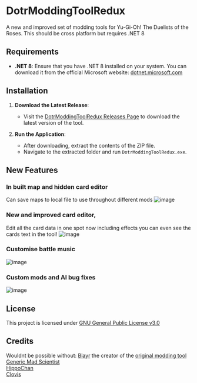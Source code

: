 # DotrModdingToolRedux

A new and improved set of modding tools for Yu-Gi-Oh! The Duelists of the Roses.
This should be cross platform but requires .NET 8

## Requirements

- **.NET 8**: Ensure that you have .NET 8 installed on your system. You can download it from the official Microsoft website: [dotnet.microsoft.com](https://dotnet.microsoft.com/en-us/download/dotnet/8.0?)

## Installation

1. **Download the Latest Release**:
   - Visit the [DotrModdingToolRedux Releases Page](https://github.com/batzpup/DotrModdingToolRedux/releases) to download the latest version of the tool.

2. **Run the Application**:
   - After downloading, extract the contents of the ZIP file.
   - Navigate to the extracted folder and run `DotrModdingToolRedux.exe`.

## New Features
### In built map and hidden card editor
Can save maps to local file to use throughout different mods
![image](https://github.com/user-attachments/assets/18061633-f291-4129-8e96-7bcf1a0ca14a)
### New and improved card editor, 
Edit all the card data in one spot now including effects
you can even see the cards text in the tool!
![image](https://github.com/user-attachments/assets/11e94345-4aa5-4a45-a95f-3056887793c7)
### Customise battle music
![image](https://github.com/user-attachments/assets/48535751-de6a-46b9-a359-25dc172f6c56)
### Custom mods and AI bug fixes
![image](https://github.com/user-attachments/assets/76f3c0da-62b0-496e-80ee-26cc1575471d)


## License


This project is licensed under [GNU General Public License v3.0](https://github.com/batzpup/DotrModdingToolRedux/blob/master/LICENSE)

## Credits
Wouldnt be possible without:
[Blayr](https://github.com/Blayr) the creator of the [original modding tool](https://github.com/Blayr/DOTR-Modding-Tool)  
[Generic Mad Scientist](https://github.com/GenericMadScientist)  
[HippoChan](https://github.com/rjoken)  
[Clovis](https://www.youtube.com/@ClovissenpaiDotR)

   
